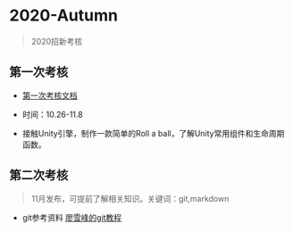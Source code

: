 # 2020-Autumn
> 2020招新考核

## 第一次考核

- [第一次考核文档](./Doc/第一次考核文档)
- 时间：10.26-11.8

- 接触Unity引擎，制作一款简单的Roll a ball，了解Unity常用组件和生命周期函数。

## 第二次考核

> 11月发布，可提前了解相关知识。关键词：git,markdown

- git参考资料 [廖雪峰的git教程](https://www.liaoxuefeng.com/wiki/896043488029600)

